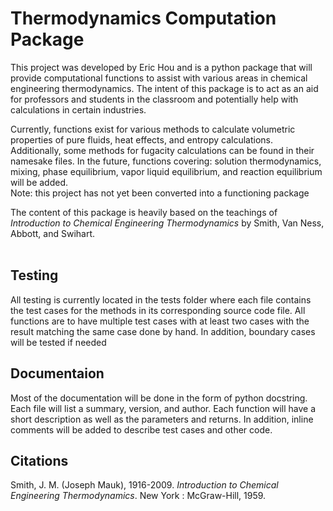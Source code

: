# Thermodynamics Computation Package

This project was developed by Eric Hou and
is a python package that will provide
computational functions to assist with various 
areas in chemical engineering thermodynamics. The
intent of this package is to act as an aid for
professors and students in the classroom and 
potentially help with calculations in certain
industries.

Currently, functions exist for various methods to
calculate volumetric properties of pure fluids,
heat effects, and entropy calculations. Additionally, 
some methods for fugacity calculations can be found 
in their namesake files. In the future, functions
covering: solution thermodynamics, 
mixing, phase equilibrium, vapor liquid equilibrium,
and reaction equilibrium will be added.<br>
Note: this project has not yet been converted into
a functioning package

The content of this package is heavily based on the
teachings of *Introduction to Chemical Engineering
Thermodynamics* by Smith, Van Ness, Abbott, and 
Swihart.
<br>
<br>
## Testing
All testing is currently located in the tests folder
where each file contains the test cases for the 
methods in its corresponding source code file.
All functions are to have multiple test cases with
at least two cases with the result matching the same
case done by hand. In addition, boundary cases will
be tested if needed
<br>
## Documentaion
Most of the documentation will be done in the form of
python docstring. Each file will list a summary,
version, and author. Each function will have a short
description as well as the parameters and returns.
In addition, inline comments will be added to 
describe test cases and other code.
<br>
## Citations
Smith, J. M. (Joseph Mauk), 1916-2009. *Introduction 
to Chemical Engineering Thermodynamics*. New York :
McGraw-Hill, 1959.

<br>

